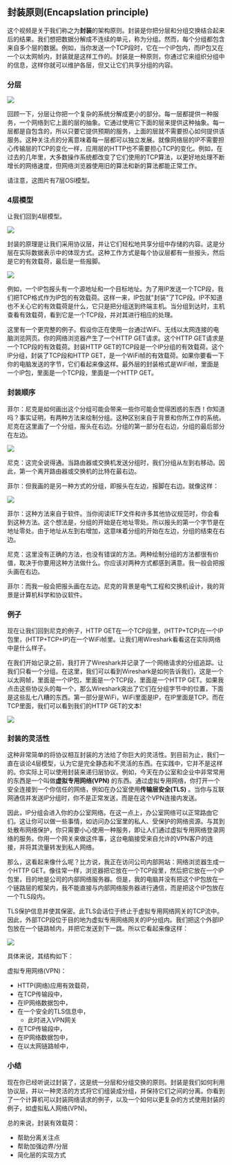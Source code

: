 ## 封装原则(Encapslation principle)

这个视频是关于我们称之为**封装**的架构原则。封装是你把分层和分组交换结合起来后的结果。我们想把数据分解成不连续的单元，称为分组。然而，每个分组都包含来自多个层的数据。例如，当你发送一个TCP段时，它在一个IP包内，而IP包又在一个以太网帧内，封装就是这样工作的。封装是一种原则，你通过它来组织分组中的信息，这样你就可以维护各层，但又让它们共享分组的内容。



### 分层

![](../.gitbook/Unit1-Internet-and-IP/1.8/1.jpg)

回顾一下，分层让你把一个复杂的系统分解成更小的部分。每一层都提供一种服务，一个网络到它上面的层的抽象。它通过使用它下面的层来提供这种抽象。每一层都是自包含的，所以只要它提供预期的服务，上面的层就不需要担心如何提供该服务。这种关注点的分离意味着每一层都可以独立发展。就像网络层的IP不需要担心传输层的TCP的变化一样，应用层的HTTP也不需要担心TCP的变化。例如，在过去的几年里，大多数操作系统都改变了它们使用的TCP算法，以更好地处理不断增长的网络速度，但网络浏览器使用旧的算法和新的算法都能正常工作。

请注意，这图片有7层OSI模型。



### 4层模型

让我们回到4层模型。

![](../.gitbook/Unit1-Internet-and-IP/1.8/2.jpg)

封装的原理是让我们采用协议层，并让它们轻松地共享分组中存储的内容。这是分层在实际数据表示中的体现方式。这种工作方式是每个协议层都有一些报头，然后是它的有效载荷，最后是一些报脚。

![](../.gitbook/Unit1-Internet-and-IP/1.8/3.jpg)

例如，一个IP包报头有一个源地址和一个目标地址。为了用IP发送一个TCP段，我们把TCP格式作为IP包的有效载荷。这样一来，IP包就"封装"了TCP段。IP不知道也不关心它的有效载荷是什么，它只是把分组送到终端主机。当分组到达时，主机查看有效载荷，看到它是一个TCP段，并对其进行相应的处理。

这里有一个更完整的例子。假设你正在使用一台通过WiFi、无线以太网连接的电脑浏览网页。你的网络浏览器产生了一个HTTP GET请求。这个HTTP GET请求是一个TCP段的有效载荷。封装HTTP GET的TCP段是一个IP分组的有效载荷。这个IP分组，封装了TCP段和HTTP GET，是一个WiFi帧的有效载荷。如果你要看一下你的电脑发送的字节，它们看起来像这样。最外层的封装格式是WiFi帧，里面是一个IP包，里面是一个TCP段，里面是一个HTTP GET。



### 封装顺序

菲尔：尼克是如何画出这个分组可能会带来一些你可能会觉得困惑的东西！你知道吗？事实证明，有两种方法来绘制分组。这种区别来自于背景和你所工作的系统。尼克在这里画了一个分组，报头在右边。分组的第一部分在右边，分组的最后部分在左边。

![](../.gitbook/Unit1-Internet-and-IP/1.8/4.jpg)

尼克：这完全说得通。当路由器或交换机发送分组时，我们分组从左到右移动。因此，第一个离开路由器或交换机的比特在最右边。

菲尔：但我画的是另一种方式的分组，即报头在左边，报脚在右边。就像这样：

![](../.gitbook/Unit1-Internet-and-IP/1.8/5.jpg)

菲尔：这种方法来自于软件。当你阅读IETF文件和许多其他协议规范时，你会看到这种方法。这个想法是，分组的开始是在地址零处。所以报头的第一个字节是在地址零处。由于地址从左到右增加，这意味着分组的开始在左边，分组的结束在右边。

尼克：这里没有正确的方法，也没有错误的方法。两种绘制分组的方法都很有价值，取决于你要用这种方法做什么。你应该对两种方式都感到满意。我一般会把报头画在右边。

菲尔：而我一般会把报头画在左边。尼克的背景是电气工程和交换机设计，我的背景是计算机科学和协议软件。



### 例子

现在让我们回到尼克的例子，HTTP GET在一个TCP段里，(HTTP+TCP)在一个IP包里，(HTTP+TCP+IP)在一个WiFi帧里。让我们用Wireshark看看这在实际网络中是什么样子。

在我们开始记录之前，我打开了Wireshark并记录了一个网络请求的分组追踪。让我们只看一个分组。在这里，我们可以看到Wireshark是如何告诉我们，这是一个以太网帧，里面是一个IP包，里面是一个TCP段，里面是一个HTTP GET。如果我点击这些协议头的每一个，那么Wireshark突出了它们在分组字节中的位置，下面是这些乱七八糟的东西。第一部分是WiFi，WiFi里面是IP，在IP里面是TCP。而在TCP里面，我们可以看到我们的HTTP GET的文本!

![](../.gitbook/Unit1-Internet-and-IP/1.8/6.jpg)



### 封装的灵活性

这种非常简单的将协议相互封装的方法给了你巨大的灵活性。到目前为止，我们一直在谈论4层模型，认为它是完全静态和不灵活的东西。在实践中，它并不是这样的。你实际上可以使用封装来递归层协议。例如，今天在办公室和企业中非常常用的东西是一个叫做**虚拟专用网络(VPN)** 的东西。通过虚拟专用网络，你打开一个安全连接到一个你信任的网络，例如在办公室使用**传输层安全(TLS)** 。当你与互联网通信并发送IP分组时，你不是正常发送，而是在这个VPN连接内发送。

因此，IP分组会进入你的办公室网络。在这一点上，办公室网络可以正常路由它们。这让你可以做一些事情，如访问办公室里的私人、受保护的网络资源。与其到处散布网络保护，你只需要小心使用一种服务，即让人们通过虚拟专用网络登录网络的服务。你用一个网关来做这件事，这台电脑接受来自允许的VPN客户的连接，并将其流量转发到私人网络。

那么，这看起来像什么呢？比方说，我正在访问公司内部网站：网络浏览器生成一个HTTP GET。像往常一样，浏览器把它放在一个TCP段里，然后把它放在一个IP包里，目的地是公司的内部网络服务器。但是，我的电脑并没有把这个IP包放在一个链路层的框架内，我不能直接与内部网络服务器进行通信，而是把这个IP包放在一个TLS段内。

TLS保护信息并使其保密。此TLS会话位于终止于虚拟专用网络网关的TCP流中。因此，外部TCP段位于目的地为虚拟专用网络网关的IP分组内。我们把这个外部IP包放在一个链路帧内，并把它发送到下一跳。所以它看起来像这样：

![](../.gitbook/Unit1-Internet-and-IP/1.8/7.jpg)

具体来说，其结构如下：

虚拟专用网络(VPN)：

- HTTP(网络)应用有效载荷，
- 在TCP传输段中，
- 在IP网络数据包中，
- 在一个安全的TLS信息中，
  - 此时进入VPN网关
- 在TCP传输段中，
- 在IP网络数据包中，
- 在以太网链路帧中，



### 小结

现在你已经听说过封装了，这是统一分层和分组交换的原则。封装是我们如何利用协议层，并以一种灵活的方式将它们组装成分组，并保持它们之间的分离。你看到了一个计算机可以封装网络请求的例子，以及一个如何以更复杂的方式使用封装的例子，如虚拟私人网络(VPN)。

总的来说，封装有效载荷：

- 帮助分离关注点
- 帮助加强边界/分层
- 简化层的实现方式

